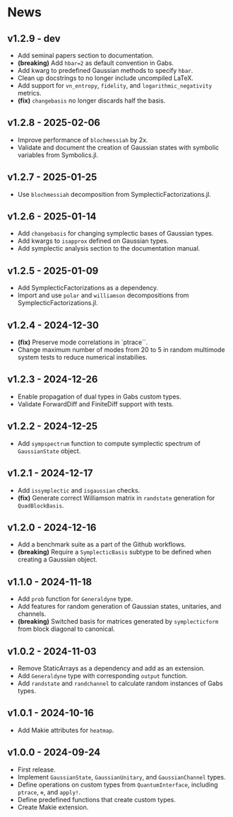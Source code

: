 # News

## v1.2.9 - dev

- Add seminal papers section to documentation.
- **(breaking)** Add `hbar=2` as default convention in Gabs.
- Add kwarg to predefined Gaussian methods to specify `hbar`.
- Clean up docstrings to no longer include uncompiled LaTeX.
- Add support for `vn_entropy`, `fidelity`, and `logarithmic_negativity` metrics.
- **(fix)** `changebasis` no longer discards half the basis.

## v1.2.8 - 2025-02-06

- Improve performance of `blochmessiah` by 2x.
- Validate and document the creation of Gaussian states with symbolic variables from Symbolics.jl.

## v1.2.7 - 2025-01-25

- Use `blochmessiah` decomposition from SymplecticFactorizations.jl.

## v1.2.6 - 2025-01-14

- Add `changebasis` for changing symplectic bases of Gaussian types.
- Add kwargs to `isapprox` defined on Gaussian types.
- Add symplectic analysis section to the documentation manual.

## v1.2.5 - 2025-01-09

- Add SymplecticFactorizations as a dependency.
- Import and use `polar` and `williamson` decompositions from SymplecticFactorizations.jl.

## v1.2.4 - 2024-12-30

- **(fix)** Preserve mode correlations in `ptrace``.
- Change maximum number of modes from 20 to 5 in random multimode system tests to reduce numerical instabilies.
  
## v1.2.3 - 2024-12-26

- Enable propagation of dual types in Gabs custom types.
- Validate ForwardDiff and FiniteDiff support with tests.

## v1.2.2 - 2024-12-25

- Add `sympspectrum` function to compute symplectic spectrum of `GaussianState` object.
  
## v1.2.1 - 2024-12-17

- Add `issymplectic` and `isgaussian` checks.
- **(fix)** Generate correct Williamson matrix in `randstate` generation for `QuadBlockBasis`.
  
## v1.2.0 - 2024-12-16

- Add a benchmark suite as a part of the Github workflows.
- **(breaking)** Require a `SymplecticBasis` subtype to be defined when creating a Gaussian object.

## v1.1.0 - 2024-11-18

- Add `prob` function for `Generaldyne` type.
- Add features for random generation of Gaussian states, unitaries, and channels.
- **(breaking)** Switched basis for matrices generated by `symplecticform` from block diagonal to canonical.

## v1.0.2 - 2024-11-03

- Remove StaticArrays as a dependency and add as an extension.
- Add `Generaldyne` type with corresponding `output` function.
- Add `randstate` and `randchannel` to calculate random instances of Gabs types.

## v1.0.1 - 2024-10-16

- Add Makie attributes for `heatmap`.

## v1.0.0 - 2024-09-24

- First release.
- Implement `GaussianState`, `GaussianUnitary`, and `GaussianChannel` types.
- Define operations on custom types from `QuantumInterface`, including `ptrace`, `⊗`, and `apply!`. 
- Define predefined functions that create custom types.
- Create Makie extension.
